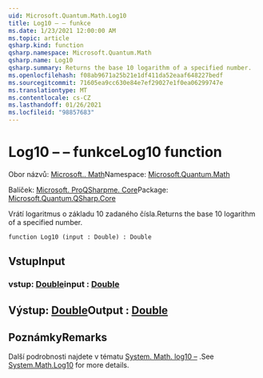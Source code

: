 ```yaml
---
uid: Microsoft.Quantum.Math.Log10
title: Log10 – – funkce
ms.date: 1/23/2021 12:00:00 AM
ms.topic: article
qsharp.kind: function
qsharp.namespace: Microsoft.Quantum.Math
qsharp.name: Log10
qsharp.summary: Returns the base 10 logarithm of a specified number.
ms.openlocfilehash: f08ab9671a25b21e1df411da52eaaf648227bedf
ms.sourcegitcommit: 71605ea9cc630e84e7ef29027e1f0ea06299747e
ms.translationtype: MT
ms.contentlocale: cs-CZ
ms.lasthandoff: 01/26/2021
ms.locfileid: "98857683"
---
```

# <a name="log10-function"></a><span data-ttu-id="8d379-102">Log10 – – funkce</span><span class="sxs-lookup"><span data-stu-id="8d379-102">Log10 function</span></span>

<span data-ttu-id="8d379-103">Obor názvů: [Microsoft.. Math](xref:Microsoft.Quantum.Math)</span><span class="sxs-lookup"><span data-stu-id="8d379-103">Namespace: [Microsoft.Quantum.Math](xref:Microsoft.Quantum.Math)</span></span>

<span data-ttu-id="8d379-104">Balíček: [Microsoft. ProQSharpme. Core](https://nuget.org/packages/Microsoft.Quantum.QSharp.Core)</span><span class="sxs-lookup"><span data-stu-id="8d379-104">Package: [Microsoft.Quantum.QSharp.Core](https://nuget.org/packages/Microsoft.Quantum.QSharp.Core)</span></span>


<span data-ttu-id="8d379-105">Vrátí logaritmus o základu 10 zadaného čísla.</span><span class="sxs-lookup"><span data-stu-id="8d379-105">Returns the base 10 logarithm of a specified number.</span></span>

```qsharp
function Log10 (input : Double) : Double
```


## <a name="input"></a><span data-ttu-id="8d379-106">Vstup</span><span class="sxs-lookup"><span data-stu-id="8d379-106">Input</span></span>

### <a name="input--double"></a><span data-ttu-id="8d379-107">vstup: [Double](xref:microsoft.quantum.lang-ref.double)</span><span class="sxs-lookup"><span data-stu-id="8d379-107">input : [Double](xref:microsoft.quantum.lang-ref.double)</span></span>





## <a name="output--double"></a><span data-ttu-id="8d379-108">Výstup: [Double](xref:microsoft.quantum.lang-ref.double)</span><span class="sxs-lookup"><span data-stu-id="8d379-108">Output : [Double](xref:microsoft.quantum.lang-ref.double)</span></span>



## <a name="remarks"></a><span data-ttu-id="8d379-109">Poznámky</span><span class="sxs-lookup"><span data-stu-id="8d379-109">Remarks</span></span>

<span data-ttu-id="8d379-110">Další podrobnosti najdete v tématu [System. Math. log10 –](https://docs.microsoft.com/dotnet/api/system.math.log10) .</span><span class="sxs-lookup"><span data-stu-id="8d379-110">See [System.Math.Log10](https://docs.microsoft.com/dotnet/api/system.math.log10) for more details.</span></span>